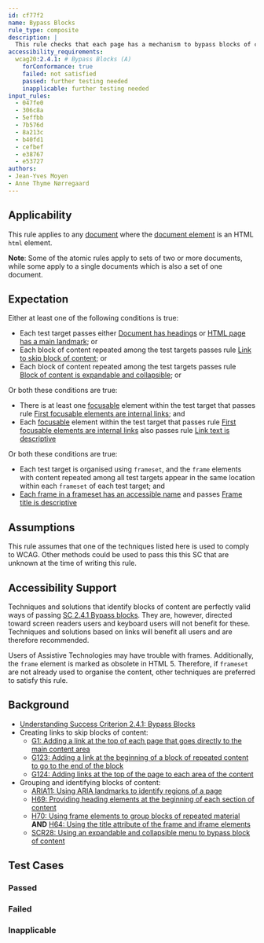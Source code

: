 ```yaml
---
id: cf77f2
name: Bypass Blocks
rule_type: composite
description: |
  This rule checks that each page has a mechanism to bypass blocks of content.
accessibility_requirements:
  wcag20:2.4.1: # Bypass Blocks (A)
    forConformance: true
    failed: not satisfied
    passed: further testing needed
    inapplicable: further testing needed
input_rules:
  - 047fe0
  - 306c8a
  - 5effbb
  - 7b576d
  - 8a213c
  - b40fd1
  - cefbef
  - e38767
  - e53727
authors:
- Jean-Yves Moyen
- Anne Thyme Nørregaard
---
```


## Applicability

This rule applies to any [document](#https://www.w3.org/TR/dom/#concept-document) where the [document element](#https://www.w3.org/TR/dom/#document-element) is an HTML `html` element.

**Note**: Some of the atomic rules apply to sets of two or more documents, while some apply to a single documents which is also a set of one document.

## Expectation

Either at least one of the following conditions is true:
- Each test target passes either [Document has headings](https://act-rules.github.io/rules/047fe0) or [HTML page has a main landmark](https://act-rules.github.io/rules/b40fd1); or
- Each block of content repeated among the test targets passes rule [Link to skip block of content](https://act-rules.github.io/rules/7b576d); or
- Each block of content repeated among the test targets passes rule [Block of content is expandable and collapsible](https://act-rules.github.io/rules/cefbef); or

Or both these conditions are true:
- There is at least one [focusable](#focusable) element within the test target that passes rule [First focusable elements are internal links](https://act-rules.github.io/rules/e53727); and
- Each [focusable](#focusable) element within the test target that passes rule [First focusable elements are internal links](https://act-rules.github.io/rules/e53727) also passes rule [Link text is descriptive](https://act-rules.github.io/rules/5effbb)

Or both these conditions are true:
- Each test target is organised using `frameset`, and the `frame` elements with content repeated among all test targets appear in the same location within each `frameset` of each test target; and
- [Each frame in a frameset has an accessible name](https://act-rules.github.io/rules/306c8a) and passes [Frame title is descriptive](https://act-rules.github.io/rules/e38767)

## Assumptions

This rule assumes that one of the techniques listed here is used to comply to WCAG. Other methods could be used to pass this this SC that are unknown at the time of writing this rule.

## Accessibility Support

Techniques and solutions that identify blocks of content are perfectly valid ways of passing [SC 2.4.1 Bypass blocks](https://www.w3.org/WAI/WCAG21/Understanding/bypass-blocks.html). They are, however, directed toward screen readers users and keyboard users will not benefit for these. Techniques and solutions based on links will benefit all users and are therefore recommended. 

Users of Assistive Technologies may have trouble with frames. Additionally, the `frame` element is marked as obsolete in HTML 5. Therefore, if `frameset` are not already used to organise the content, other techniques are preferred to satisfy this rule.

## Background
- [Understanding Success Criterion 2.4.1: Bypass Blocks](https://www.w3.org/WAI/WCAG21/Understanding/bypass-blocks.html)
- Creating links to skip blocks of content:
  - [G1: Adding a link at the top of each page that goes directly to the main content area](https://www.w3.org/WAI/WCAG21/Techniques/general/G1)
  - [G123: Adding a link at the beginning of a block of repeated content to go to the end of the block](https://www.w3.org/WAI/WCAG21/Techniques/general/G123)
  - [G124: Adding links at the top of the page to each area of the content](https://www.w3.org/WAI/WCAG21/Techniques/general/G124)
- Grouping and identifying blocks of content:
  - [ARIA11: Using ARIA landmarks to identify regions of a page](https://www.w3.org/WAI/WCAG21/Techniques/aria/ARIA11)
  - [H69: Providing heading elements at the beginning of each section of content](https://www.w3.org/WAI/WCAG21/Techniques/html/H69)
  - [H70: Using frame elements to group blocks of repeated material](https://www.w3.org/WAI/WCAG21/Techniques/html/H70) **AND** [H64: Using the title attribute of the frame and iframe elements](https://www.w3.org/WAI/WCAG21/Techniques/html/H64)
  - [SCR28: Using an expandable and collapsible menu to bypass block of content](https://www.w3.org/WAI/WCAG21/Techniques/client-side-script/SCR28)

## Test Cases

### Passed

### Failed

### Inapplicable
